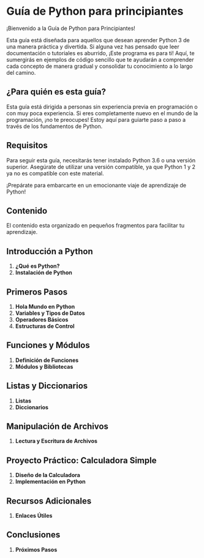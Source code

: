# Guía de Python para principiantes

¡Bienvenido a la Guía de Python para Principiantes!

Esta guía está diseñada para aquellos que desean aprender Python 3 de una manera práctica y divertida. Si alguna vez has pensado que leer documentación o tutoriales es aburrido, ¡Este programa es para ti! Aquí, te sumergirás en ejemplos de código sencillo que te ayudarán a comprender cada concepto de manera gradual y consolidar tu conocimiento a lo largo del camino.


## ¿Para quién es esta guía?

Esta guía está dirigida a personas sin experiencia previa en programación o con muy poca experiencia. Si eres completamente nuevo en el mundo de la programación, ¡no te preocupes! Estoy aquí para guiarte paso a paso a través de los fundamentos de Python.

## Requisitos

Para seguir esta guía, necesitarás tener instalado Python 3.6 o una versión superior. Asegúrate de utilizar una versión compatible, ya que Python 1 y 2 ya no es compatible con este material.

¡Prepárate para embarcarte en un emocionante viaje de aprendizaje de Python!


## Contenido
El contenido esta organizado en pequeños fragmentos para facilitar tu aprendizaje.

## Introducción a Python
1. **¿Qué es Python?**
2. **Instalación de Python**

## Primeros Pasos
1. **Hola Mundo en Python**
2. **Variables y Tipos de Datos**
3. **Operadores Básicos**
4. **Estructuras de Control**

## Funciones y Módulos
1. **Definición de Funciones**
2. **Módulos y Bibliotecas**

## Listas y Diccionarios
1. **Listas**
2. **Diccionarios**

## Manipulación de Archivos
1. **Lectura y Escritura de Archivos**

## Proyecto Práctico: Calculadora Simple
1. **Diseño de la Calculadora**
2. **Implementación en Python**

## Recursos Adicionales
1. **Enlaces Útiles**

## Conclusiones
1. **Próximos Pasos**
